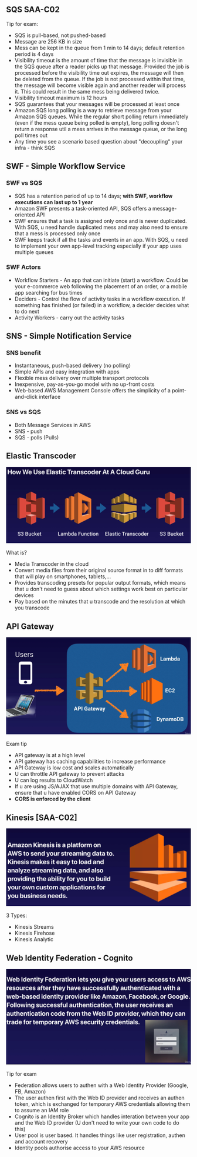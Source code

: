 ## SQS SAA-C02
Tip for exam:
- SQS is pull-based, not pushed-based
- Message are 256 KB in size
- Mess can be kept in the queue from 1 min to 14 days; default retention period is 4 days
- Visibility timeout is the amount of time that the message is invisible in the SQS queue after a reader picks up that
message. Provided the job is processed before the visibility time out expires, the message will then be deleted from
the queue. If the job is not processed within that time, the message will become visible again and another reader will
  process it. This could result in the same mess being delivered twice.
- Visibility timeout maximum is 12 hours
- SQS guarantees that your messages will be processed at least once
- Amazon SQS long polling is a way to retrieve message from your Amazon SQS queues. While the regular short polling return
immediately (even if the mess queue being polled is empty), long polling doesn't return a response util a mess
  arrives in the message queue, or the long poll times out
- Any time you see a scenario based question about "decoupling" your infra - think SQS

## SWF - Simple Workflow Service
### SWF vs SQS
- SQS has a retention period of up to 14 days; **with SWF, workflow executions can last up to 1 year**
- Amazon SWF presents a task-oriented API, SQS offers a message-oriented API
- SWF ensures that a task is assigned only once and is never duplicated. With SQS, u need handle duplicated mess and
may also need to ensure that a mess is processed only once
- SWF keeps track if all the tasks and events in an app. With SQS, u need to implement your own app-level tracking
especially if your app uses multiple queues

### SWF Actors
- Workflow Starters - An app that can initiate (start) a workflow. Could be your e-commerce web following the placement
of an order, or a mobile app searching for bus times
- Deciders - Control the flow of activity tasks in a workflow execution. If something has finished (or failed) in a 
workflow, a decider decides what to do next
- Activity Workers - carry out the activity tasks

## SNS - Simple Notification Service
### SNS benefit
- Instantaneous, push-based delivery (no polling)
- Simple APIs and easy integration with apps
- Flexible mess delivery over multiple transport protocols
- Inexpensive, pay-as-you-go model with no up-front costs
- Web-based AWS Management Console offers the simplicity of a point-and-click interface
### SNS vs SQS
- Both Message Services in AWS
- SNS - push
- SQS - polls (Pulls)

## Elastic Transcoder

![img.png](img.png)

What is?
- Media Transcoder in the cloud
- Convert media files from their original source format in to diff formats that will play on smartphones, tablets,...
- Provides transcoding presets for popular output formats, which means that u don't need to guess about which settings
work best on particular devices
- Pay based on the minutes that u transcode and the resolution at which you transcode

## API Gateway

![img_1.png](img_1.png)

Exam tip
- API gateway is at a high level
- API gateway has caching capabilities to increase performance
- API Gateway is low cost and scales automatically
- U can throttle API gateway to prevent attacks
- U can log results to CloudWatch
- If u are using JS/AJAX that use multiple domains with API Gateway, ensure that u have enabled CORS on API Gateway
- **CORS is enforced by the client**

## Kinesis [SAA-C02]
![img_2.png](img_2.png)

3 Types:
- Kinesis Streams
- Kinesis Firehose
- Kinesis Analytic

## Web Identity Federation - Cognito
![img_3.png](img_3.png)

Tip for exam
- Federation allows users to authen with a Web Identity Provider (Google, FB, Amazon)
- The user authen first with the Web ID provider and receives an authen token, which is exchanged for temporary
AWS credentials allowing them to assume an IAM role
- Cognito is an Identity Broker which handles interation between your app and the Web ID provider (U don't need 
  to write your own code to do this)
- User pool is user based. It handles things like user registration, authen and account recovery
- Identity pools authorise access to your AWS resource


